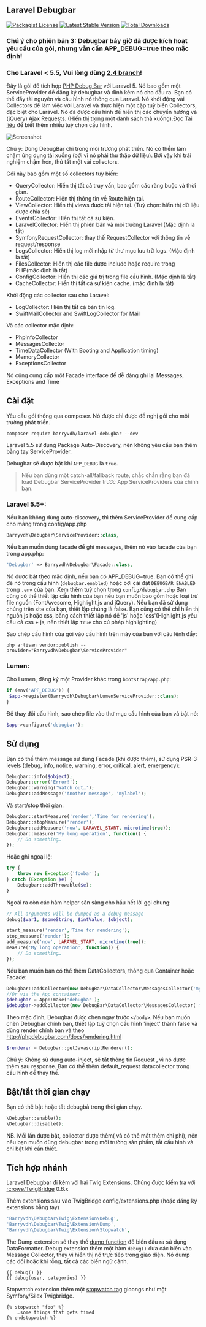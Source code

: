 ## Laravel Debugbar
[![Packagist License](https://poser.pugx.org/barryvdh/laravel-debugbar/license.png)](http://choosealicense.com/licenses/mit/)
[![Latest Stable Version](https://poser.pugx.org/barryvdh/laravel-debugbar/version.png)](https://packagist.org/packages/barryvdh/laravel-debugbar)
[![Total Downloads](https://poser.pugx.org/barryvdh/laravel-debugbar/d/total.png)](https://packagist.org/packages/barryvdh/laravel-debugbar)

### Chú ý cho phiên bản 3: Debugbar bây giờ đã được kích hoạt yêu cầu của gói, nhưng vẫn cần APP_DEBUG=true theo mặc định!
### Cho Laravel < 5.5, Vui lòng dùng [2.4 branch](https://github.com/barryvdh/laravel-debugbar/tree/2.4)!

Đây là gói để tích hợp [PHP Debug Bar](http://phpdebugbar.com/) với Laravel 5. Nó bao gồm một ServiceProvider để đăng ký debugbar và đính kèm nó cho đầu ra. Bạn có thể đẩy tài nguyên và cấu hình nó thông qua Laravel. Nó khởi động vài Collectors để làm việc với Laravel và thực hiện một cặp tuỳ biến Collectors, đặc biệt cho Laravel. Nó đã được cấu hình để hiển thị các chuyển hướng và (jQuery) Ajax Requests. (Hiển thị trong một danh sách thả xuống).Đọc [Tài liệu](http://phpdebugbar.com/docs/) để biết thêm nhiều tuỳ chọn cấu hình.

![Screenshot](https://cloud.githubusercontent.com/assets/973269/4270452/740c8c8c-3ccb-11e4-8d9a-5a9e64f19351.png)

Chú ý: Dùng DebugBar chỉ trong môi trường phát triển. Nó có thểm làm chậm ứng dụng tải xuống (bởi vì nó phải thu thập dữ liệu). Bởi vậy khi trải nghiệm chậm hơn, thử tắt một vài collectors.

Gói này bao gồm một số collectors tuỳ biến:
 - QueryCollector: Hiển thị tất cả truy vấn, bao gồm các ràng buộc và thời gian.
 - RouteCollector: Hiện thị thông tin về Route hiện tại.
 - ViewCollector: Hiển thị views được tải hiện tại. (Tuỳ chọn: hiển thị dữ liệu được chia sẻ)
 - EventsCollector: Hiển thị tất cả sự kiện.
 - LaravelCollector: Hiển thị phiên bản và môi trường Laravel (Mặc định là tắt)
 - SymfonyRequestCollector: thay thế RequestCollector với thông tin về request/response
 - LogsCollector: Hiển thị log mới nhập từ thư mục lưu trữ logs. (Mặc định là tắt)
 - FilesCollector: Hiển thị các file được include hoặc require trong PHP(mặc định là tắt)
 - ConfigCollector: Hiển thị các giá trị trong file cấu hình. (Mặc định là tắt)
 - CacheCollector: Hiển thị tất cả sự kiện cache. (mặc định là tắt)

Khởi động các collector sau cho Laravel:
 - LogCollector: Hiện thị tất cả bản tin log.
 - SwiftMailCollector and SwiftLogCollector for Mail

Và các collector mặc định:
 - PhpInfoCollector
 - MessagesCollector
 - TimeDataCollector (With Booting and Application timing)
 - MemoryCollector
 - ExceptionsCollector

Nó cũng cung cấp một Facade interface để dễ dàng ghi lại Messages, Exceptions and Time

## Cài đặt

Yêu cầu gói thông qua composer. Nó được chỉ được đề nghị gói cho môi trường phát triển.

```shell
composer require barryvdh/laravel-debugbar --dev
```

Laravel 5.5 sử dụng Package Auto-Discovery, nên không yêu cầu bạn thêm bằng tay ServiceProvider.

Debugbar sẽ được bật khi `APP_DEBUG` là `true`.

> Nếu bạn dùng một catch-all/fallback route, chắc chắn rằng bạn đã load Debugbar ServiceProvider trước App ServiceProviders của chính bạn.

### Laravel 5.5+:

Nếu bạn không dùng auto-discovery, thì thêm ServiceProvider để cung cấp cho mảng trong config/app.php

```php
Barryvdh\Debugbar\ServiceProvider::class,
```

Nếu bạn muốn dùng facade để ghi messages, thêm nó vào facade của bạn trong app.php:

```php
'Debugbar' => Barryvdh\Debugbar\Facade::class,
```

Nó được bật theo mặc định, nếu bạn có APP_DEBUG=true. Bạn có thể ghi đè nó trong cấu hình (`debugbar.enabled`) hoặc bởi cài đặt `DEBUGBAR_ENABLED` trong `.env` của bạn. Xem thêm tuỳ chọn trong `config/debugbar.php`
Bạn cũng có thể thiết lập cấu hình của bạn nếu bạn muốn bao gồm hoặc loại trừ file nguồn (FontAwesome, Highlight.js and jQuery). Nếu bạn đã sử dụng chúng trên site của bạn, thiết lập chúng là false.
Bạn cũng có thể chỉ hiển thị nguồn js hoặc css, bằng cách thiết lập nó để 'js' hoặc 'css'(Highlight.js yêu cầu cả css + js, nên thiết lập `true` cho cú pháp highlighting)

Sao chép cấu hình của gói vào cấu hình trên máy của bạn với câu lệnh đẩy:

```shell
php artisan vendor:publish --provider="Barryvdh\Debugbar\ServiceProvider"
```

### Lumen:

Cho Lumen, đăng ký một Provider khác trong `bootstrap/app.php`:

```php
if (env('APP_DEBUG')) {
 $app->register(Barryvdh\Debugbar\LumenServiceProvider::class);
}
```

Để thay đổi cấu hình, sao chép file vào thư mục cấu hình của bạn và bật nó:

```php
$app->configure('debugbar');
```

## Sử dụng

Bạn có thể thêm message sử dụng Facade (khi được thêm), sử dụng PSR-3 levels (debug, info, notice, warning, error, critical, alert, emergency):

```php
Debugbar::info($object);
Debugbar::error('Error!');
Debugbar::warning('Watch out…');
Debugbar::addMessage('Another message', 'mylabel');
```

Và start/stop thời gian:

```php
Debugbar::startMeasure('render','Time for rendering');
Debugbar::stopMeasure('render');
Debugbar::addMeasure('now', LARAVEL_START, microtime(true));
Debugbar::measure('My long operation', function() {
    // Do something…
});
```

Hoặc ghi ngoại lệ:

```php
try {
    throw new Exception('foobar');
} catch (Exception $e) {
    Debugbar::addThrowable($e);
}
```

Ngoài ra còn các hàm helper sẵn sàng cho hầu hết lời gọi chung:

```php
// All arguments will be dumped as a debug message
debug($var1, $someString, $intValue, $object);

start_measure('render','Time for rendering');
stop_measure('render');
add_measure('now', LARAVEL_START, microtime(true));
measure('My long operation', function() {
    // Do something…
});
```

Nếu bạn muốn bạn có thể thêm DataCollectors, thông qua Container hoặc Facade:

```php
Debugbar::addCollector(new DebugBar\DataCollector\MessagesCollector('my_messages'));
//Or via the App container:
$debugbar = App::make('debugbar');
$debugbar->addCollector(new DebugBar\DataCollector\MessagesCollector('my_messages'));
```

Theo mặc định, Debugbar được chèn ngay trước `</body>`. Nếu bạn muốn chèn Debugbar chính bạn, thiết lập tuỳ chọn cấu hình 'inject' thành false và dùng render chính bạn và theo http://phpdebugbar.com/docs/rendering.html

```php
$renderer = Debugbar::getJavascriptRenderer();
```

Chú ý: Không sử dụng auto-inject, sẽ tắt thông tin Request , vì nó được thêm sau response. Bạn có thể thêm default_request datacollector trong cấu hình để thay thế.

## Bật/tắt thời gian chạy
Bạn có thể bật hoặc tắt debugbả trong thời gian chạy.

```php
\Debugbar::enable();
\Debugbar::disable();
```

NB. Mỗi lần được bật, collector được thêm( và có thể mất thêm chi phí), nên nếu bạn muốn dùng debugbar trong môi trường sản phẩm, tắt cấu hình và chỉ bật khi cần thiết.


## Tích hợp nhánh

Laravel Debugbar đi kèm với hai Twig Extensions. Chúng được kiểm tra với [rcrowe/TwigBridge](https://github.com/rcrowe/TwigBridge) 0.6.x

Thêm extensions sau vào TwigBridge config/extensions.php (hoặc đăng ký extensions bằng tay)

```php
'Barryvdh\Debugbar\Twig\Extension\Debug',
'Barryvdh\Debugbar\Twig\Extension\Dump',
'Barryvdh\Debugbar\Twig\Extension\Stopwatch',
```

The Dump extension sẽ thay thế [dump function](http://twig.sensiolabs.org/doc/functions/dump.html) để biến đầu ra sử dụng DataFormatter. Debug extension thêm một hàm `debug()` đưa các biến vào Message Collector, thay vì hiển thị nó trực tiếp trong giao diện. Nó dump các đối hoặc khi rỗng, tất cả các biến ngữ cảnh.

```twig
{{ debug() }}
{{ debug(user, categories) }}
```

Stopwatch extension thêm một [stopwatch tag](http://symfony.com/blog/new-in-symfony-2-4-a-stopwatch-tag-for-twig)  gioongs như một Symfony/Silex Twigbridge.

```twig
{% stopwatch "foo" %}
    …some things that gets timed
{% endstopwatch %}
```
